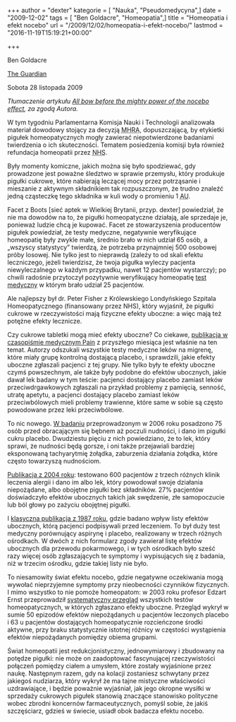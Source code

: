 +++
author = "dexter"
kategorie = [ "Nauka", "Pseudomedycyna",]
date = "2009-12-02"
tags = [ "Ben Goldacre", "Homeopatia",]
title = "Homeopatia i efekt nocebo"
url = "/2009/12/02/homeopatia-i-efekt-nocebo/"
lastmod = "2016-11-19T15:19:21+00:00"

+++

Ben Goldacre
  
[The Guardian][1]
  
Sobota 28 listopada 2009

_Tłumaczenie artykułu [All bow before the mighty power of the nocebo effect][2], za zgodą Autora._

W tym tygodniu Parlamentarna Komisja Nauki i Technologii analizowała materiał dowodowy stojący za decyzją <acronym title="Medicines and Healthcare products Regulatory Agency">MHRA</acronym>, dopuszczającą, by etykietki pigułek homeopatycznych mogły zawierać niepotwierdzone badaniami twierdzenia o ich skuteczności. Tematem posiedzenia komisji była również refundacja homeopatii przez <acronym title="National Health Service">NHS</acronym>.

<!--more-->

Były momenty komiczne, jakich można się było spodziewać, gdy prowadzone jest poważne śledztwo w sprawie przemysłu, który produkuje pigułki cukrowe, które nabierają leczącej mocy przez potrząsanie i mieszanie z aktywnym składnikiem tak rozpuszczonym, że trudno znaleźć jedną cząsteczkę tego składnika w kuli wody o promieniu 1 <acronym title="Jednostka astronomiczna, średnia odległość między Ziemią a Słońcem">AU</acronym>.

Facet z Boots [sieć aptek w Wielkiej Brytanii, przyp. dexter] powiedział, że nie ma dowodów na to, że pigułki homeopatyczne działają, ale sprzedaje je, ponieważ ludzie chcą je kupować. Facet ze stowarzyszenia producentów pigułek powiedział, że testy medyczne, negatywnie weryfikujące homeopatię były zwykle małe, średnio brało w nich udział 65 osób, a &#8222;wszyscy statystycy&#8221; twierdzą, że potrzeba przynajmniej 500 osobowej próby losowej. Nie tylko jest to nieprawdą (zależy to od skali efektu leczniczego, jeżeli twierdzisz, że twoja pigułka wyleczy pacjenta niewyleczalnego w każdym przypadku, nawet 12 pacjentów wystarczy); po chwili radośnie przytoczył pozytywnie weryfikujący homeopatię [test medyczny][3] w którym brało udział 25 pacjentów.

Ale najlepszy był dr. Peter Fisher z Królewskiego Londyńskiego Szpitala Homeopatycznego (finansowany przez NHS), który wyjaśnił, że pigułki cukrowe w rzeczywistości mają fizyczne efekty uboczne: a więc mają też potężne efekty lecznicze.

Czy cukrowe tabletki mogą mieć efekty uboczne? Co ciekawe, [publikacja w czasopiśmie medycznym Pain][4] z przyszłego miesiąca jest właśnie na ten temat. Autorzy odszukali wszystkie testy medyczne leków na migrenę, które miały grupę kontrolną dostającą placebo, i sprawdzili, jakie efekty uboczne zgłaszali pacjenci z tej grupy. Nie tylko były te efekty uboczne czymś powszechnym, ale także były podobne do efektów ubocznych, jakie dawał lek badany w tym teście: pacjenci dostający placebo zamiast leków przeciwdrgawkowych zgłaszali na przykład problemy z pamięcią, senność, utratę apetytu, a pacjenci dostający placebo zamiast leków przeciwbólowych mieli problemy trawienne, które same w sobie są często powodowane przez leki przeciwbólowe.

To nic nowego. [W badaniu][5] przeprowadzonym w 2006 roku posadzono 75 osób przed obracającym się bębnem aż poczuli nudności, i dano im pigułki cukru placebo. Dwudziestu pięciu z nich powiedziano, że to lek, który sprawi, że nudności będą gorsze, i oni także przejawiali bardziej eksponowaną tachyarytmię żołądka, zaburzenia działania żołądka, które często towarzyszą nudnościom.

[Publikacja z 2004 roku][6]: testowano 600 pacjentów z trzech różnych klinik leczenia alergii i dano im albo lek, który powodował swoje działania niepożądane, albo obojętne pigułki bez składników. 27% pacjentów doświadczyło efektów ubocznych takich jak swędzenie, złe samopoczucie lub ból głowy po zażyciu obojętnej pigułki.

I [klasyczna publikacja z 1987 roku][7], gdzie badano wpływ listy efektów ubocznych, którą pacjenci podpisywali przed leczeniem. To był duży test medyczny porównujący aspirynę i placebo, realizowany w trzech różnych ośrodkach. W dwóch z nich formularz zgody zawierał listę efektów ubocznych dla przewodu pokarmowego, i w tych ośrodkach było sześć razy więcej osób zgłaszających te symptomy i wypisujących się z badania, niż w trzecim ośrodku, gdzie takiej listy nie było.

To niesamowity świat efektu nocebo, gdzie negatywne oczekiwania mogą wywołać nieprzyjemne symptomy przy nieobecności czynników fizycznych. I mimo wszystko to nie pomoże homeopatom: w 2003 roku profesor Edzart Ernst przeprowadził [systematyczny przegląd][8] wszystkich testów homeopatycznych, w których zgłaszano efekty uboczne. Przegląd wykrył w sumie 50 epizodów efektów niepożądanych u pacjentów leczonych placebo i 63 u pacjentów dostających homeopatycznie rozcieńczone środki aktywne, przy braku statystycznie istotnej różnicy w częstości wystąpienia efektów niepożądanych pomiędzy obiema grupami.

Świat homeopatii jest redukcjonistyczny, jednowymiarowy i zbudowany na potędze pigułki: nie może on zaadoptować fascynującej rzeczywistości połączeń pomiędzy ciałem a umysłem, które zostały wyjaśnione przez naukę. Następnym razem, gdy na kolacji zostaniesz schwytany przez jakiegoś nudziarza, który wykrył że ma tajne mistyczne właściwości uzdrawiające, i będzie poważnie wyjaśniał, jak jego okropne wysiłki w sprzedaży cukrowych pigułek stanowią znaczące stanowisko polityczne wobec zbrodni koncernów farmaceutycznych, pomyśl sobie, że jakiś szczęściarz, gdzieś w świecie, usiadł obok badacza efektu nocebo.

 [1]: http://www.guardian.co.uk/
 [2]: http://www.badscience.net/2009/11/all-bow-before-the-mighty-power-of-the-nocebo-effect/
 [3]: http://content.karger.com/produktedb/produkte.asp?typ=fulltext&file=000209386
 [4]: http://www.painjournalonline.com/article/S0304-3959%2809%2900399-6/abstract
 [5]: http://www.psychosomaticmedicine.org/cgi/content/abstract/68/3/478
 [6]: http://www.ncbi.nlm.nih.gov/pubmed/15301298
 [7]: http://www.ncbi.nlm.nih.gov/pubmed/3621780?dopt=Abstract
 [8]: http://dx.doi.org/10.1016/S1475-4916(03)00007-9